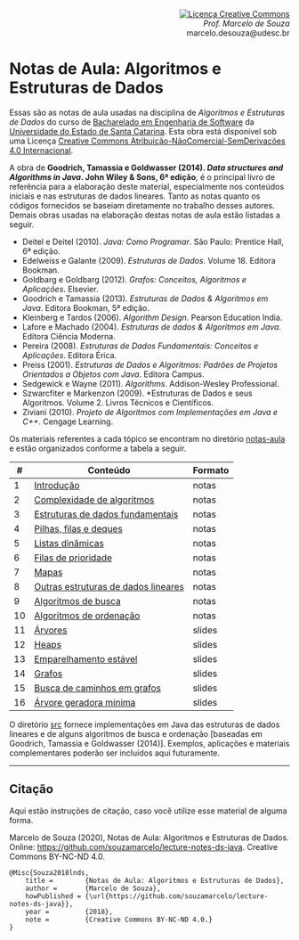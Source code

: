 <div align="right" style="text-align:right"><a rel="license" href="http://creativecommons.org/licenses/by-nc-nd/4.0/"><img alt="Licença Creative Commons" style="border-width:0" src="https://i.creativecommons.org/l/by-nc-nd/4.0/88x31.png" /></a><br><i>Prof. Marcelo de Souza</i><br>marcelo.desouza@udesc.br</div>

# Notas de Aula: Algoritmos e Estruturas de Dados

Essas são as notas de aula usadas na disciplina de *Algoritmos e Estruturas de Dados* do curso de [Bacharelado em Engenharia de Software](https://www.udesc.br/ceavi/engenhariadesoftware) da [Universidade do Estado de Santa Catarina](https://www.udesc.br/ceavi). Esta obra está disponível sob uma Licença <a rel="license" href="http://creativecommons.org/licenses/by-nc-nd/4.0/">Creative Commons Atribuição-NãoComercial-SemDerivações 4.0 Internacional</a>.

A obra de **Goodrich, Tamassia e Goldwasser (2014). *Data structures and Algorithms in Java*. John Wiley & Sons, 6ª edição**, é o principal livro de referência para a elaboração deste material, especialmente nos conteúdos iniciais e nas estruturas de dados lineares. Tanto as notas quanto os códigos fornecidos se baseiam diretamente no trabalho desses autores. Demais obras usadas na elaboração destas notas de aula estão listadas a seguir.

+ Deitel e Deitel (2010). *Java: Como Programar*. São Paulo: Prentice Hall, 6ª edição.
+ Edelweiss e Galante (2009). *Estruturas de Dados*. Volume 18. Editora Bookman.
+ Goldbarg e Goldbarg (2012). *Grafos: Conceitos, Algoritmos e Aplicações*. Elsevier.
+ Goodrich e Tamassia (2013). *Estruturas de Dados & Algoritmos em Java*. Editora Bookman, 5ª edição.
+ Kleinberg e Tardos (2006). *Algorithm Design*. Pearson Education India.
+ Lafore e Machado (2004). *Estruturas de dados & Algoritmos em Java*. Editora Ciência Moderna.
+ Pereira (2008). *Estruturas de Dados Fundamentais: Conceitos e Aplicações*. Editora Érica.
+ Preiss (2001). *Estruturas de Dados e Algoritmos: Padrões de Projetos Orientados a Objetos com Java*. Editora Campus.
+ Sedgewick e Wayne (2011). *Algorithms*. Addison-Wesley Professional.
+ Szwarcfiter e Markenzon (2009). *Estruturas de Dados e seus Algoritmos. Volume 2. Livros Técnicos e Científicos.
+ Ziviani (2010). *Projeto de Algoritmos com Implementações em Java e C++*. Cengage Learning.

Os materiais referentes a cada tópico se encontram no diretório [notas-aula](./notas-aula) e estão organizados conforme a tabela a seguir.

|#|Conteúdo|Formato|
|-|--------|-------|
|1|[Introdução](./notas-aula/1-introducao/introducao.pdf)|notas|
|2|[Complexidade de algoritmos](./notas-aula/2-complexidade-algoritmos/complexidade-algoritmos.pdf)|notas|
|3|[Estruturas de dados fundamentais](./notas-aula/3-estruturas-dados-fundamentais/estruturas-dados-fundamentais.pdf)|notas|
|4|[Pilhas, filas e deques](./notas-aula/4-pilhas-filas-deques/pilhas-filas-deques.pdf)|notas|
|5|[Listas dinâmicas](./notas-aula/5-listas-dinamicas/listas-dinamicas.pdf)|notas|
|6|[Filas de prioridade](./notas-aula/6-filas-prioridade/filas-prioridade.pdf)|notas|
|7|[Mapas](./notas-aula/7-mapas/mapas.pdf)|notas|
|8|[Outras estruturas de dados lineares](./notas-aula/8-outras-estruturas-dados-lineares/outras-estruturas-dados-lineares.pdf)|notas|
|9|[Algoritmos de busca](./notas-aula/9-algoritmos-busca/algoritmos-busca.pdf)|notas|
|10|[Algoritmos de ordenação](./notas-aula/10-algoritmos-ordenacao/algoritmos-ordenacao.pdf)|notas|
|11|[Árvores](./notas-aula/11-arvores/arvores.pdf)|slides|
|12|[Heaps](./notas-aula/12-heaps/heaps.pdf)|slides|
|13|[Emparelhamento estável](./notas-aula/13-emparelhamento-estavel/emparelhamento-estavel.pdf)|slides|
|14|[Grafos](./notas-aula/14-grafos/grafos.pdf)|slides|
|15|[Busca de caminhos em grafos](./notas-aula/15-busca-caminhos/busca-caminhos.pdf)|slides|
|16|[Árvore geradora mínima](./notas-aula/16-arvore-geradora-minima/arvore-geradora-minima.pdf)|slides|

O diretório [src](./src) fornece implementações em Java das estruturas de dados lineares e de alguns algoritmos de busca e ordenação [baseadas em Goodrich, Tamassia e Goldwasser (2014)]. Exemplos, aplicações e materiais complementares poderão ser incluídos aqui futuramente.

***

## Citação

Aqui estão instruções de citação, caso você utilize esse material de alguma forma.

Marcelo de Souza (2020), Notas de Aula: Algoritmos e Estruturas de Dados. Online: https://github.com/souzamarcelo/lecture-notes-ds-java. Creative Commons BY-NC-ND 4.0.

```
@Misc{Souza2018lnds,
    title =        {Notas de Aula: Algoritmos e Estruturas de Dados},
    author =       {Marcelo de Souza}, 
    howPublished = {\url{https://github.com/souzamarcelo/lecture-notes-ds-java}}, 
    year =         {2018},
    note =         {Creative Commons BY-NC-ND 4.0.}
}
```